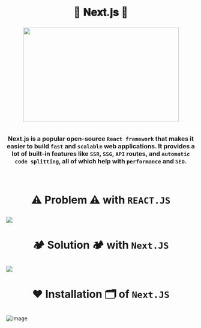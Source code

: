 
<h1  align="center" > 🍄 𝐍𝐞𝐱𝐭.𝐣𝐬  🥠</h1>


<h3  align="center" > 

<img src="https://github.com/user-attachments/assets/aff002ce-c230-4819-93ea-476969273fbd" width="415px" height="250px"/>

</br>
</br>

Next.js is a popular open-source `React framework` that makes it easier to build `fast` and `scalable` web applications. It provides a lot of built-in features like `SSR`, `SSG`, `API` routes, and `automatic code splitting`, all of which help with `performance` and `SEO`.

</br>



<h1  align="center" > 

⚠️ Problem ⚠️ with `REACT.JS`
</h1>

<img src="https://github.com/user-attachments/assets/b6f2847c-7630-40b3-b589-fbb7edc0b85a"/>

</br>

<h1  align="center" > 

🏕️ Solution 🏕️ with `Next.JS`

</h1>

<img src="https://github.com/user-attachments/assets/95f302d8-5896-4901-9849-046935ece799"/>

</br>

<h1  align="center" > 

❤️ Installation 🗂️ of `Next.JS`

</h1>

![image](https://github.com/user-attachments/assets/2e53d067-8ae1-4596-8f47-05c484defe01)

</h3>

</br>